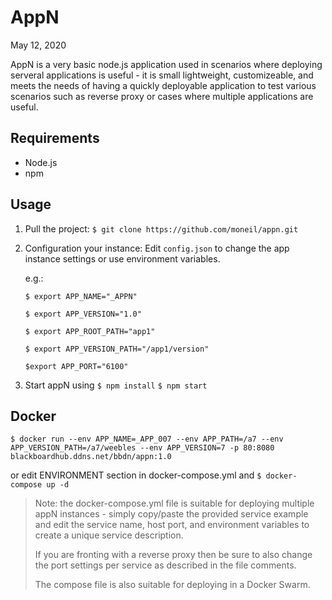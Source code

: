 # AppN

May 12, 2020

AppN is a very basic node.js application used in scenarios where deploying serveral applications is useful - it is small lightweight, customizeable, and meets the needs of having a quickly deployable application to test various scenarios such as reverse proxy or cases where multiple applications are useful. 

## Requirements

* Node.js 
* npm

## Usage

1. Pull the project:
`$ git clone https://github.com/moneil/appn.git 
`

2. Configuration your instance:
Edit `config.json` to change the app instance settings
or use environment variables.

	e.g.:
	
	`$ export APP_NAME="_APPN"`
	
	`$ export APP_VERSION="1.0"`
	
	`$ export APP_ROOT_PATH="app1"`
	
	`$ export APP_VERSION_PATH="/app1/version"`

	`$export APP_PORT="6100"`

3. Start appN using 
`$ npm install`
`$ npm start`

## Docker

`$ docker run --env APP_NAME=_APP_007 --env APP_PATH=/a7 --env APP_VERSION_PATH=/a7/weebles --env APP_VERSION=7 -p 80:8080 blackboardhub.ddns.net/bbdn/appn:1.0`

or edit ENVIRONMENT section in docker-compose.yml and `$ docker-compose up -d`

> Note: the docker-compose.yml file is suitable for deploying multiple appN instances - simply copy/paste the provided service example and edit the service name, host port, and environment variables to create a unique service description.
> 
> If you are fronting with a reverse proxy then be sure to also change the port settings per service as described in the file comments.
> 
> The compose file is also suitable for deploying in a Docker Swarm.  



